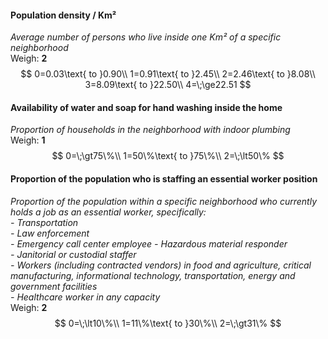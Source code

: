 #### Population density / Km²
*Average number of persons who live inside one Km² of a specific neighborhood*  
Weigh: **2**
$$
0=0.03\text{ to }0.90\\
1=0.91\text{ to }2.45\\
2=2.46\text{ to }8.08\\
3=8.09\text{ to }22.50\\
4=\;\ge22.51
$$

#### Availability of water and soap for hand washing inside the home
*Proportion of households in the neighborhood with indoor plumbing*  
Weigh: **1**
$$
0=\;\gt75\%\\
1=50\%\text{ to }75\%\\
2=\;\lt50\%
$$

#### Proportion of the population who is staffing an essential worker position
*Proportion of the population within a specific neighborhood who currently holds a job as an essential worker, specifically:*    
*- Transportation*      
*- Law enforcement*  
*- Emergency call center employee*
*- Hazardous material responder*  
*- Janitorial or custodial staffer*  
*- Workers (including contracted vendors) in food and agriculture, critical manufacturing, informational technology, transportation, energy and government facilities*  
*- Healthcare worker in any capacity*   
Weigh: **2**
$$
0=\;\lt10\%\\
1=11\%\text{ to }30\%\\
2=\;\gt31\%
$$

